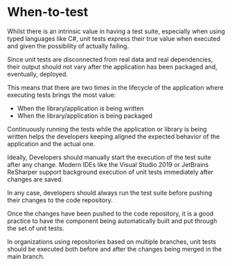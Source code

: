 # When-to-test

Whilst there is an intrinsic value in having a test suite, especially when using typed languages like C\#, unit tests express their true value when executed and given the possibility of actually failing.

Since unit tests are disconnected from real data and real dependencies, their output should not vary after the application has been packaged and, eventually, deployed.

This means that there are two times in the lifecycle of the application where executing tests brings the most value:

* When the library/application is being written
* When the library/application is being packaged

Continuously running the tests while the application or library is being written helps the developers keeping aligned the expected behavior of the application and the actual one.

Ideally, Developers should manually start the execution of the test suite after any change. Modern IDEs like the Visual Studio 2019 or JetBrains ReSharper support background execution of unit tests immediately after changes are saved.

In any case, developers should always run the test suite before pushing their changes to the code repository.

Once the changes have been pushed to the code repository, it is a good practice to have the component being automatically built and put through the set of unit tests.

In organizations using repositories based on multiple branches, unit tests should be executed both before and after the changes being merged in the main branch.

